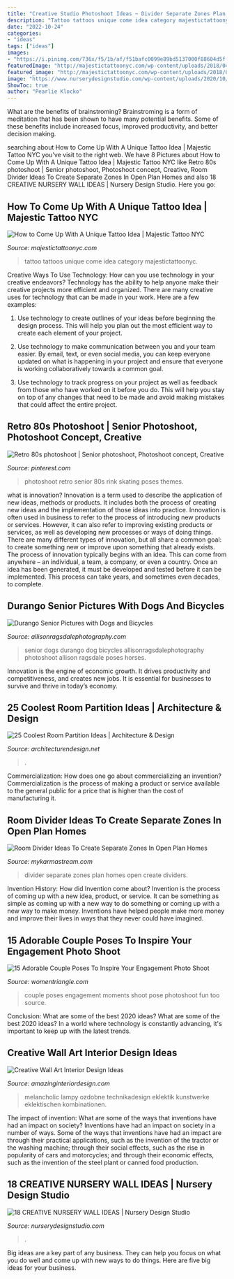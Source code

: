 ```yaml
---
title: "Creative Studio Photoshoot Ideas ~ Divider Separate Zones Plan Homes Open Create Dividers"
description: "Tattoo tattoos unique come idea category majestictattoonyc"
date: "2022-10-24"
categories:
- "ideas"
tags: ["ideas"]
images:
- "https://i.pinimg.com/736x/f5/1b/af/f51bafc0099e89bd5137000f88604d5f.jpg"
featuredImage: "http://majestictattoonyc.com/wp-content/uploads/2018/04/DSC_2499-1-743x1024.jpg"
featured_image: "http://majestictattoonyc.com/wp-content/uploads/2018/04/DSC_2499-1-743x1024.jpg"
image: "https://www.nurserydesignstudio.com/wp-content/uploads/2020/10/NURSERY-WALL-IDEAS-9.png"
ShowToc: true
author: "Pearlie Klocko"
---
```



What are the benefits of brainstroming?
Brainstroming is a form of meditation that has been shown to have many potential benefits. Some of these benefits include increased focus, improved productivity, and better decision making.

	

		
searching about How to Come Up With A Unique Tattoo Idea | Majestic Tattoo NYC you've visit to the right web. We have 8 Pictures about How to Come Up With A Unique Tattoo Idea | Majestic Tattoo NYC like Retro 80s photoshoot | Senior photoshoot, Photoshoot concept, Creative, Room Divider Ideas To Create Separate Zones In Open Plan Homes and also 18 CREATIVE NURSERY WALL IDEAS | Nursery Design Studio. Here you go:
		
    
## How To Come Up With A Unique Tattoo Idea | Majestic Tattoo NYC

<img loading=lazy src="http://majestictattoonyc.com/wp-content/uploads/2018/04/DSC_2499-1-743x1024.jpg" onerror="this.onerror=null;this.src='https://tse1.mm.bing.net/th?id=OIP.wIb712Zi3tPnqmYBiFa_dAHaKN&amp;pid=15.1';" alt="How to Come Up With A Unique Tattoo Idea | Majestic Tattoo NYC">

_Source: majestictattoonyc.com_

>tattoo tattoos unique come idea category majestictattoonyc. 

	

Creative Ways To Use Technology: How can you use technology in your creative endeavors?
Technology has the ability to help anyone make their creative projects more efficient and organized. There are many creative uses for technology that can be made in your work. Here are a few examples:
1. Use technology to create outlines of your ideas before beginning the design process. This will help you plan out the most efficient way to create each element of your project.

2. Use technology to make communication between you and your team easier. By email, text, or even social media, you can keep everyone updated on what is happening in your project and ensure that everyone is working collaboratively towards a common goal.

3. Use technology to track progress on your project as well as feedback from those who have worked on it before you do. This will help you stay on top of any changes that need to be made and avoid making mistakes that could affect the entire project.

    
## Retro 80s Photoshoot | Senior Photoshoot, Photoshoot Concept, Creative

<img loading=lazy src="https://i.pinimg.com/736x/f5/1b/af/f51bafc0099e89bd5137000f88604d5f.jpg" onerror="this.onerror=null;this.src='https://tse4.mm.bing.net/th?id=OIP.LJ6hr3JLEfnt3t3KRhSDhwHaLH&amp;pid=15.1';" alt="Retro 80s photoshoot | Senior photoshoot, Photoshoot concept, Creative">

_Source: pinterest.com_

>photoshoot retro senior 80s rink skating poses themes. 

	

what is innovation?
Innovation is a term used to describe the application of new ideas, methods or products. It includes both the process of creating new ideas and the implementation of those ideas into practice. Innovation is often used in business to refer to the process of introducing new products or services. However, it can also refer to improving existing products or services, as well as developing new processes or ways of doing things.
There are many different types of innovation, but all share a common goal: to create something new or improve upon something that already exists. The process of innovation typically begins with an idea. This can come from anywhere – an individual, a team, a company, or even a country. Once an idea has been generated, it must be developed and tested before it can be implemented. This process can take years, and sometimes even decades, to complete.

    
## Durango Senior Pictures With Dogs And Bicycles

<img loading=lazy src="http://allisonragsdalephotography.com/wp-content/uploads/2013/08/allisonragsdalephotography-3503-681x1024.jpg" onerror="this.onerror=null;this.src='https://tse4.mm.bing.net/th?id=OIP.kyI1LXclhStucFG7lvfWKAHaLI&amp;pid=15.1';" alt="Durango Senior Pictures with Dogs and Bicycles">

_Source: allisonragsdalephotography.com_

>senior dogs durango dog bicycles allisonragsdalephotography photoshoot allison ragsdale poses horses. 

	

Innovation is the engine of economic growth. It drives productivity and competitiveness, and creates new jobs. It is essential for businesses to survive and thrive in today’s economy.

    
## 25 Coolest Room Partition Ideas | Architecture &amp; Design

<img loading=lazy src="https://cdn.architecturendesign.net/wp-content/uploads/2014/08/3137.jpg" onerror="this.onerror=null;this.src='https://tse4.mm.bing.net/th?id=OIP.0U4_h8rUDRzr4zKdHGWjhgHaLK&amp;pid=15.1';" alt="25 Coolest Room Partition Ideas | Architecture &amp; Design">

_Source: architecturendesign.net_

>. 

	

Commercialization: How does one go about commercializing an invention?
Commercialization is the process of making a product or service available to the general public for a price that is higher than the cost of manufacturing it.

    
## Room Divider Ideas To Create Separate Zones In Open Plan Homes

<img loading=lazy src="https://mykarmastream.com/wp-content/uploads/2017/08/room-divider-11.jpg" onerror="this.onerror=null;this.src='https://tse4.mm.bing.net/th?id=OIP.Swc6PkQPjEOOjANFNj0eKQHaLl&amp;pid=15.1';" alt="Room Divider Ideas To Create Separate Zones In Open Plan Homes">

_Source: mykarmastream.com_

>divider separate zones plan homes open create dividers. 

	

Invention History: How did Invention come about?
Invention is the process of coming up with a new idea, product, or service. It can be something as simple as coming up with a new way to do something or coming up with a new way to make money. Inventions have helped people make more money and improve their lives in ways that they never could have imagined.

    
## 15 Adorable Couple Poses To Inspire Your Engagement Photo Shoot

<img loading=lazy src="https://www.womentriangle.com/wp-content/uploads/2016/07/chilling-moments.jpg" onerror="this.onerror=null;this.src='https://tse2.mm.bing.net/th?id=OIP.KA-NfKEm_FX8jFpSRKJGJgHaLH&amp;pid=15.1';" alt="15 Adorable Couple Poses To Inspire Your Engagement Photo Shoot">

_Source: womentriangle.com_

>couple poses engagement moments shoot pose photoshoot fun too source. 

	

Conclusion: What are some of the best 2020 ideas?
What are some of the best 2020 ideas? In a world where technology is constantly advancing, it's important to keep up with the latest trends.

    
## Creative Wall Art Interior Design Ideas

<img loading=lazy src="https://www.amazinginteriordesign.com/wp-content/uploads/2013/03/Interior-Wall-Art-Design-Ideas.jpg" onerror="this.onerror=null;this.src='https://tse3.mm.bing.net/th?id=OIP.Z4D0_mm4fwagxXgq8HPyDgHaIS&amp;pid=15.1';" alt="Creative Wall Art Interior Design Ideas">

_Source: amazinginteriordesign.com_

>melancholic lampy ozdobne technikadesign eklektik kunstwerke eklektischen kombinationen. 

	

The impact of invention: What are some of the ways that inventions have had an impact on society?
Inventions have had an impact on society in a number of ways. Some of the ways that inventions have had an impact are through their practical applications, such as the invention of the tractor or the washing machine; through their social effects, such as the rise in popularity of cars and motorcycles; and through their economic effects, such as the invention of the steel plant or canned food production.

    
## 18 CREATIVE NURSERY WALL IDEAS | Nursery Design Studio

<img loading=lazy src="https://www.nurserydesignstudio.com/wp-content/uploads/2020/10/NURSERY-WALL-IDEAS-9.png" onerror="this.onerror=null;this.src='https://tse3.mm.bing.net/th?id=OIP.6J735XAgXlrNjHQIlJPYiQHaLH&amp;pid=15.1';" alt="18 CREATIVE NURSERY WALL IDEAS | Nursery Design Studio">

_Source: nurserydesignstudio.com_

>. 

	

Big ideas are a key part of any business. They can help you focus on what you do well and come up with new ways to do things. Here are five big ideas for your business.

